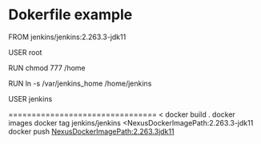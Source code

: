 # Dokerfile example
FROM jenkins/jenkins:2.263.3-jdk11

USER root

RUN chmod 777 /home

RUN ln -s /var/jenkins_home /home/jenkins

USER jenkins


================================
<
docker build .
docker images
docker tag jenkins/jenkins  <NexusDockerImagePath:2.263.3-jdk11
docker push  <NexusDockerImagePath:2.263.3jdk11>
  
